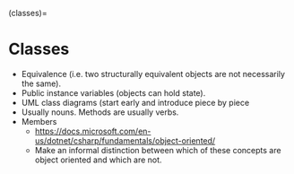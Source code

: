 (classes)=
# Classes
- Equivalence (i.e. two structurally equivalent objects are not necessarily the same).
- Public instance variables (objects can hold state).
- UML class diagrams (start early and introduce piece by piece
- Usually nouns. Methods are usually verbs.
- Members
  - https://docs.microsoft.com/en-us/dotnet/csharp/fundamentals/object-oriented/
  - Make an informal distinction between which of these concepts are object oriented and which are not.

